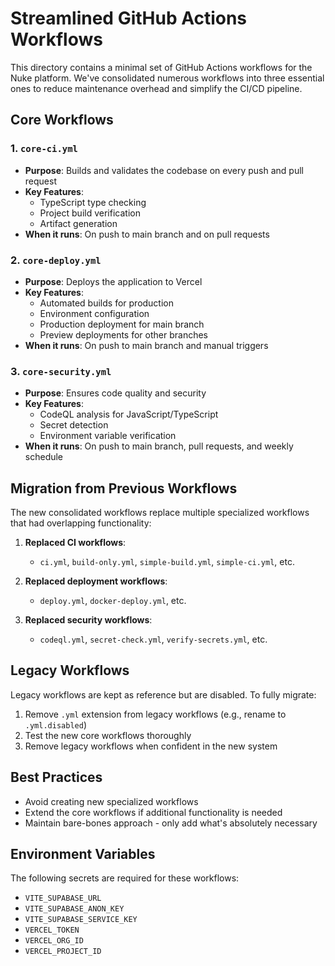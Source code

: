 # Streamlined GitHub Actions Workflows

This directory contains a minimal set of GitHub Actions workflows for the Nuke platform. We've consolidated numerous workflows into three essential ones to reduce maintenance overhead and simplify the CI/CD pipeline.

## Core Workflows

### 1. `core-ci.yml`
- **Purpose**: Builds and validates the codebase on every push and pull request
- **Key Features**:
  - TypeScript type checking
  - Project build verification
  - Artifact generation
- **When it runs**: On push to main branch and on pull requests

### 2. `core-deploy.yml`
- **Purpose**: Deploys the application to Vercel
- **Key Features**:
  - Automated builds for production
  - Environment configuration
  - Production deployment for main branch
  - Preview deployments for other branches
- **When it runs**: On push to main branch and manual triggers

### 3. `core-security.yml`
- **Purpose**: Ensures code quality and security
- **Key Features**:
  - CodeQL analysis for JavaScript/TypeScript
  - Secret detection
  - Environment variable verification
- **When it runs**: On push to main branch, pull requests, and weekly schedule

## Migration from Previous Workflows

The new consolidated workflows replace multiple specialized workflows that had overlapping functionality:

1. **Replaced CI workflows**:
   - `ci.yml`, `build-only.yml`, `simple-build.yml`, `simple-ci.yml`, etc.

2. **Replaced deployment workflows**:
   - `deploy.yml`, `docker-deploy.yml`, etc.

3. **Replaced security workflows**:
   - `codeql.yml`, `secret-check.yml`, `verify-secrets.yml`, etc.

## Legacy Workflows

Legacy workflows are kept as reference but are disabled. To fully migrate:

1. Remove `.yml` extension from legacy workflows (e.g., rename to `.yml.disabled`)
2. Test the new core workflows thoroughly
3. Remove legacy workflows when confident in the new system

## Best Practices

- Avoid creating new specialized workflows
- Extend the core workflows if additional functionality is needed
- Maintain bare-bones approach - only add what's absolutely necessary

## Environment Variables

The following secrets are required for these workflows:
- `VITE_SUPABASE_URL`
- `VITE_SUPABASE_ANON_KEY`
- `VITE_SUPABASE_SERVICE_KEY`
- `VERCEL_TOKEN`
- `VERCEL_ORG_ID`
- `VERCEL_PROJECT_ID`
